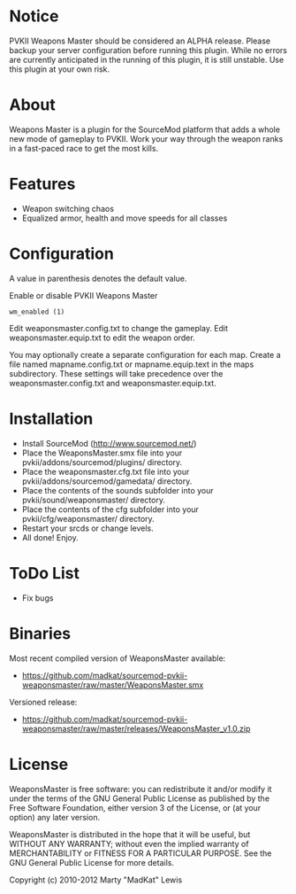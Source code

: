 # Notice

PVKII Weapons Master should be considered an ALPHA release. Please backup
your server configuration before running this plugin. While no errors are currently
anticipated in the running of this plugin, it is still unstable. Use this plugin
at your own risk.

# About

Weapons Master is a plugin for the SourceMod platform that adds a
whole new mode of gameplay to PVKII. Work your way through the weapon
ranks in a fast-paced race to get the most kills.

# Features

 * Weapon switching chaos
 * Equalized armor, health and move speeds for all classes

# Configuration

A value in parenthesis denotes the default value.

Enable or disable PVKII Weapons Master

    wm_enabled (1)

Edit weaponsmaster.config.txt to change the gameplay.
Edit weaponsmaster.equip.txt to edit the weapon order.

You may optionally create a separate configuration for each map.
Create a file named mapname.config.txt or mapname.equip.text in the
maps subdirectory. These settings will take precedence over the
weaponsmaster.config.txt and weaponsmaster.equip.txt.

# Installation

 * Install SourceMod (http://www.sourcemod.net/)
 * Place the WeaponsMaster.smx file into your pvkii/addons/sourcemod/plugins/ directory.
 * Place the weaponsmaster.cfg.txt file into your pvkii/addons/sourcemod/gamedata/ directory.
 * Place the contents of the sounds subfolder into your pvkii/sound/weaponsmaster/ directory.
 * Place the contents of the cfg subfolder into your pvkii/cfg/weaponsmaster/ directory.
 * Restart your srcds or change levels.
 * All done! Enjoy.

# ToDo List

 * Fix bugs

# Binaries

Most recent compiled version of WeaponsMaster available:

 * https://github.com/madkat/sourcemod-pvkii-weaponsmaster/raw/master/WeaponsMaster.smx

Versioned release:

 * https://github.com/madkat/sourcemod-pvkii-weaponsmaster/raw/master/releases/WeaponsMaster_v1.0.zip

# License

WeaponsMaster is free software: you can redistribute it and/or modify
it under the terms of the GNU General Public License as published by
the Free Software Foundation, either version 3 of the License, or
(at your option) any later version.

WeaponsMaster is distributed in the hope that it will be useful,
but WITHOUT ANY WARRANTY; without even the implied warranty of
MERCHANTABILITY or FITNESS FOR A PARTICULAR PURPOSE.  See the
GNU General Public License for more details.

Copyright (c) 2010-2012 Marty "MadKat" Lewis